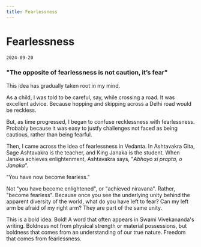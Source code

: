 ```yaml
---
title: Fearlessness
---
```


# Fearlessness

`2024-09-20`

### "The opposite of fearlessness is not caution, it’s fear"

This idea has gradually taken root in my mind.

As a child, I was told to be careful, say, while crossing a road. It was excellent advice. Because hopping and skipping across a Delhi road would be reckless.

But, as time progressed, I began to confuse recklessness with fearlessness. Probably because it was easy to justfy challenges not faced as being cautious, rather than being fearful.

Then, I came across the idea of fearlessness in Vedanta. In Ashtavakra Gita, Sage Ashtavakra is the teacher, and King Janaka is the student. When Janaka achieves enlightenment, Ashtavakra says, "_Abhayo si prapta, o Janaka_".

"You have now become fearless."

Not "you have become enlightened", or "achieved niravana". Rather, "become fearless". Because once you see the underlying unity behind the apparent diversity of the world, what do you have left to fear? Can my left arm be afraid of my right arm? They are part of the same unity.

This is a bold idea. Bold! A word that often appears in Swami Vivekananda's writing. Boldness not from physical strength or material possessions, but boldness that comes from an understanding of our true nature. Freedom that comes from fearlessness.

